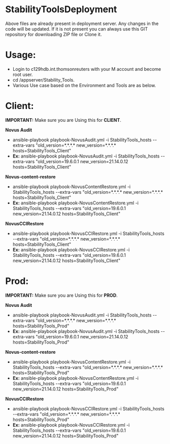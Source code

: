 # StabilityToolsDeployment

Above files are already present in deployment server. Any changes in the code will be updated. If it is not present you can always use this GIT repository for downloading ZIP file or Clone it.

# Usage:

- Login to c129hdb.int.thomsonreuters with your M account and become root user.
- cd /appserver/Stability_Tools.
- Various Use case based on the Environment and Tools are as below.

# Client:

**IMPORTANT:** Make sure you are Using this for **CLIENT**.


  **Novus Audit**
  - ansible-playbook playbook-NovusAudit.yml -i StabilityTools_hosts --extra-vars "old_version=\*.\*.\*.\* new_version=\*.\*.\*.\* hosts=StabilityTools_Client"
  - **Ex:** ansible-playbook playbook-NovusAudit.yml -i StabilityTools_hosts --extra-vars "old_version=19.6.0.1 new_version=21.14.0.12 hosts=StabilityTools_Client"
  
  **Novus-content-restore**
  - ansible-playbook playbook-NovusContentRestore.yml -i StabilityTools_hosts --extra-vars "old_version=\*.\*.\*.\* new_version=\*.\*.\*.\* hosts=StabilityTools_Client"
  - **Ex:** ansible-playbook playbook-NovusContentRestore.yml -i StabilityTools_hosts --extra-vars "old_version=19.6.0.1 new_version=21.14.0.12 hosts=StabilityTools_Client"
  
  **NovusCCIRestore**
  - ansible-playbook playbook-NovusCCIRestore.yml -i StabilityTools_hosts --extra-vars "old_version=\*.\*.\*.\* new_version=\*.\*.\*.\* hosts=StabilityTools_Client"
  - **Ex:** ansible-playbook playbook-NovusCCIRestore.yml -i StabilityTools_hosts --extra-vars "old_version=19.6.0.1 new_version=21.14.0.12 hosts=StabilityTools_Client"

# Prod:

**IMPORTANT:** Make sure you are Using this for **PROD**.


**Novus Audit**
  - ansible-playbook playbook-NovusAudit.yml -i StabilityTools_hosts --extra-vars "old_version=\*.\*.\*.\* new_version=\*.\*.\*.\* hosts=StabilityTools_Prod"
  - **Ex:** ansible-playbook playbook-NovusAudit.yml -i StabilityTools_hosts --extra-vars "old_version=19.6.0.1 new_version=21.14.0.12 hosts=StabilityTools_Prod"
  
  **Novus-content-restore**
  - ansible-playbook playbook-NovusContentRestore.yml -i StabilityTools_hosts --extra-vars "old_version=\*.\*.\*.\* new_version=\*.\*.\*.\* hosts=StabilityTools_Prod"
  - **Ex:** ansible-playbook playbook-NovusContentRestore.yml -i StabilityTools_hosts --extra-vars "old_version=19.6.0.1 new_version=21.14.0.12 hosts=StabilityTools_Prod"
  
  **NovusCCIRestore**
  - ansible-playbook playbook-NovusCCIRestore.yml -i StabilityTools_hosts --extra-vars "old_version=\*.\*.\*.\* new_version=\*.\*.\*.\* hosts=StabilityTools_Prod"
  - **Ex:** ansible-playbook playbook-NovusCCIRestore.yml -i StabilityTools_hosts --extra-vars "old_version=19.6.0.1 new_version=21.14.0.12 hosts=StabilityTools_Prod"
 
  

